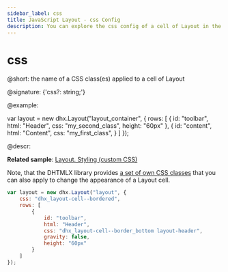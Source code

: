 ```yaml
---
sidebar_label: css
title: JavaScript Layout - css Config 
description: You can explore the css config of a cell of Layout in the documentation of the DHTMLX JavaScript UI library. Browse developer guides and API reference, try out code examples and live demos, and download a free 30-day evaluation version of DHTMLX Suite 7.
---
```


# css

@short: the name of a CSS class(es) applied to a cell of Layout

@signature: {'css?: string;'}

@example:
<style>
    .my_first_class {
        /*some styles*/
    }
 
    .my_second_class {
        /*some styles*/
    }
</style>

var layout = new dhx.Layout("layout_container", {
    rows: [
        {
            id: "toolbar",
            html: "Header",
            css: "my_second_class",
            height: "60px"
        },
        {
            id: "content",
            html: "Content",
            css: "my_first_class",
        }
    ]
});

@descr:

**Related sample**: [Layout. Styling (custom CSS)](https://snippet.dhtmlx.com/pwxmf0lx)

Note, that the DHTMLX library provides [a set of own CSS classes](helpers/base_elements.md#list-of-css-classes-for-styling-a-layout-cell) that you can also apply to change the appearance of a Layout cell.

~~~js
var layout = new dhx.Layout("layout", {
    css: "dhx_layout-cell--bordered",
	rows: [
        {
            id: "toolbar",
            html: "Header",
            css: "dhx_layout-cell--border_bottom layout-header",
            gravity: false,
            height: "60px"
	    }
    ]
});
~~~

[comment]: # (@related: layout/initialization.md#initialize-layout layout/customization.md)
